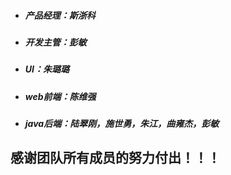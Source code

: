 * ##### 产品经理：斯浙科
* ##### 开发主管：彭敏
* ##### UI：朱璐璐
* ##### web前端：陈维强
* ##### java后端：陆翠刚，施世勇，朱江，曲雍杰，彭敏



## 感谢团队所有成员的努力付出！！！

##### 



